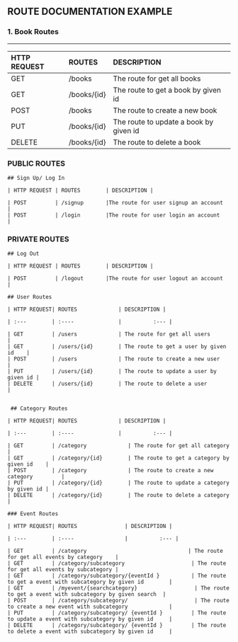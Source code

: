 ## ROUTE DOCUMENTATION EXAMPLE


### 1. Book Routes
---

| HTTP REQUEST| ROUTES | DESCRIPTION |
| :---        | :----   |          :--- |
| GET         | /books       |The route for get all books   |
| GET         | /books/{id}        |The route to get a book by given id |
| POST        | /books        |  The route to create a new book |
| PUT         | /books/{id}        | The route to update a book by given id |
| DELETE      | /books/{id}        | The route to delete a book|


### PUBLIC ROUTES 

    ## Sign Up/ Log In 

    | HTTP REQUEST | ROUTES        | DESCRIPTION |

    | POST         | /signup       |The route for user signup an account   |
    | POST         | /login        |The route for user login an account    |
### PRIVATE ROUTES

    ## Log Out

    | HTTP REQUEST | ROUTES        | DESCRIPTION |

    | POST         | /logout       |The route for user logout an account  |

    ## User Routes

    | HTTP REQUEST| ROUTES             | DESCRIPTION |

    | :---        | :----              |          :--- |

    | GET         | /users             | The route for get all users            |
    | GET         | /users/{id}        | The route to get a user by given id    |
    | POST        | /users             | The route to create a new user         |
    | PUT         | /users/{id}        | The route to update a user by given id |
    | DELETE      | /users/{id}        | The route to delete a user             |


     ## Category Routes

    | HTTP REQUEST| ROUTES             | DESCRIPTION |

    | :---        | :----              |          :--- |

    | GET         | /category             | The route for get all category             |
    | GET         | /category/{id}        | The route to get a category by given id    |
    | POST        | /category             | The route to create a new category         |
    | PUT         | /category/{id}        | The route to update a category by given id |
    | DELETE      | /category/{id}        | The route to delete a category             |

    ### Event Routes

    | HTTP REQUEST| ROUTES               | DESCRIPTION |

    | :---        | :----                |          :--- |

    | GET         | /category                                | The route for get all events by category    |
    | GET         | /category/subcategory                     | The route for get all events by subcategory |
    | GET         | /category/subcategory/{eventId }          | The route to get a event with subcategory by given id        |
    | GET         | /myevent/{searchcategory}                  | The route to get a event with subcategory by given search  |
    | POST        | /category/subcategory/                     | The route to create a new event with subcategory             |
    | PUT         | /category/subcategory/ {eventId }         | The route to update a event with subcategory by given id     |
    | DELETE      | /category/subcategory/ {eventId }         | The route to delete a event with subcategory by given id     |